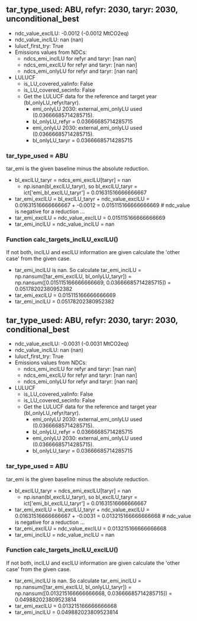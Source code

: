 

## tar_type_used: ABU, refyr: 2030, taryr: 2030, unconditional_best
- ndc_value_exclLU: -0.0012 (-0.0012 MtCO2eq)
- ndc_value_inclLU: nan (nan)
- lulucf_first_try: True
- Emissions values from NDCs:
  - ndcs_emi_inclLU for refyr and taryr: [nan nan]
  - ndcs_emi_exclLU for refyr and taryr: [nan nan]
  - ndcs_emi_onlyLU for refyr and taryr: [nan nan]
- LULUCF
  - is_LU_covered_valinfo: False
  - is_LU_covered_secinfo: False
  - Get the LULUCF data for the reference and target year (bl_onlyLU_refyr/taryr).
    - emi_onlyLU 2030: external_emi_onlyLU used (0.03666685714285715).
    - bl_onlyLU_refyr = 0.03666685714285715
    - emi_onlyLU 2030: external_emi_onlyLU used (0.03666685714285715).
    - bl_onlyLU_taryr = 0.03666685714285715
### tar_type_used = ABU
tar_emi is the given baseline minus the absolute reduction.
- bl_exclLU_taryr = ndcs_emi_exclLU[taryr] = nan
  - np.isnan(bl_exclLU_taryr), so bl_exclLU_taryr = ict['emi_bl_exclLU_taryr'] = 0.01631516666666667
- tar_emi_exclLU = bl_exclLU_taryr + ndc_value_exclLU = 0.01631516666666667 + -0.0012 = 0.015115166666666669 # ndc_value is negative for a reduction ...
- tar_emi_exclLU = ndc_value_exclLU = 0.015115166666666669
- tar_emi_inclLU = ndc_value_inclLU = nan
### Function calc_targets_inclLU_exclLU()
If not both, inclLU and exclLU information are given calculate the 'other case' from the given case.
- tar_emi_inclLU is nan. So calculate tar_emi_inclLU = np.nansum([tar_emi_exclLU, bl_onlyLU_taryr]) = np.nansum([0.015115166666666669, 0.03666685714285715]) = 0.05178202380952382
- tar_emi_exclLU = 0.015115166666666669
- tar_emi_inclLU = 0.05178202380952382

## tar_type_used: ABU, refyr: 2030, taryr: 2030, conditional_best
- ndc_value_exclLU: -0.0031 (-0.0031 MtCO2eq)
- ndc_value_inclLU: nan (nan)
- lulucf_first_try: True
- Emissions values from NDCs:
  - ndcs_emi_inclLU for refyr and taryr: [nan nan]
  - ndcs_emi_exclLU for refyr and taryr: [nan nan]
  - ndcs_emi_onlyLU for refyr and taryr: [nan nan]
- LULUCF
  - is_LU_covered_valinfo: False
  - is_LU_covered_secinfo: False
  - Get the LULUCF data for the reference and target year (bl_onlyLU_refyr/taryr).
    - emi_onlyLU 2030: external_emi_onlyLU used (0.03666685714285715).
    - bl_onlyLU_refyr = 0.03666685714285715
    - emi_onlyLU 2030: external_emi_onlyLU used (0.03666685714285715).
    - bl_onlyLU_taryr = 0.03666685714285715
### tar_type_used = ABU
tar_emi is the given baseline minus the absolute reduction.
- bl_exclLU_taryr = ndcs_emi_exclLU[taryr] = nan
  - np.isnan(bl_exclLU_taryr), so bl_exclLU_taryr = ict['emi_bl_exclLU_taryr'] = 0.01631516666666667
- tar_emi_exclLU = bl_exclLU_taryr + ndc_value_exclLU = 0.01631516666666667 + -0.0031 = 0.013215166666666668 # ndc_value is negative for a reduction ...
- tar_emi_exclLU = ndc_value_exclLU = 0.013215166666666668
- tar_emi_inclLU = ndc_value_inclLU = nan
### Function calc_targets_inclLU_exclLU()
If not both, inclLU and exclLU information are given calculate the 'other case' from the given case.
- tar_emi_inclLU is nan. So calculate tar_emi_inclLU = np.nansum([tar_emi_exclLU, bl_onlyLU_taryr]) = np.nansum([0.013215166666666668, 0.03666685714285715]) = 0.049882023809523814
- tar_emi_exclLU = 0.013215166666666668
- tar_emi_inclLU = 0.049882023809523814